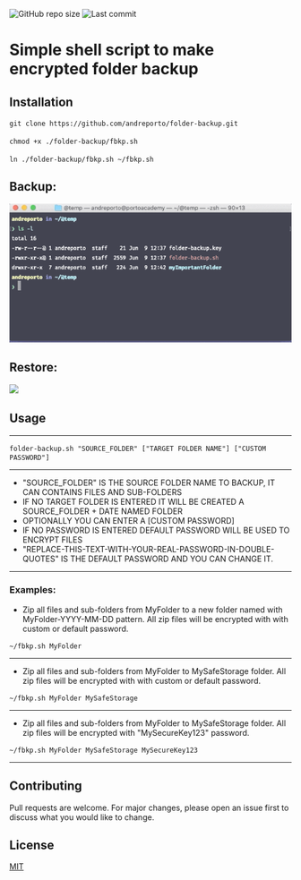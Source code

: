 ![GitHub repo size](https://img.shields.io/github/repo-size/andreporto/folder-backup) ![Last commit](https://img.shields.io/github/last-commit/andreporto/folder-backup)

# Simple shell script to make encrypted folder backup 

## Installation
```shell
git clone https://github.com/andreporto/folder-backup.git

chmod +x ./folder-backup/fbkp.sh

ln ./folder-backup/fbkp.sh ~/fbkp.sh
```


## Backup:
<img src="demo/demo-backup.gif">


## Restore:
<img src="demo/demo-restore.gif">


## Usage

---
```shell
folder-backup.sh "SOURCE_FOLDER" ["TARGET FOLDER NAME"] ["CUSTOM PASSWORD"]
```
---
* "SOURCE_FOLDER" IS THE SOURCE FOLDER NAME TO BACKUP, IT CAN CONTAINS FILES AND SUB-FOLDERS
* IF NO TARGET FOLDER IS ENTERED IT WILL BE CREATED A SOURCE_FOLDER + DATE NAMED FOLDER
* OPTIONALLY YOU CAN ENTER A [CUSTOM PASSWORD]
* IF NO PASSWORD IS ENTERED DEFAULT PASSWORD WILL BE USED TO ENCRYPT FILES
* "REPLACE-THIS-TEXT-WITH-YOUR-REAL-PASSWORD-IN-DOUBLE-QUOTES" IS THE DEFAULT PASSWORD AND YOU CAN CHANGE IT.
---

### Examples:


- Zip all files and sub-folders from MyFolder to a new folder named with MyFolder-YYYY-MM-DD pattern. All zip files will be encrypted with with custom or default password.
```shell
~/fbkp.sh MyFolder
```
---

- Zip all files and sub-folders from MyFolder to MySafeStorage folder. All zip files will be encrypted with with custom or default password.
```shell
~/fbkp.sh MyFolder MySafeStorage
```
---

- Zip all files and sub-folders from MyFolder to MySafeStorage folder. All zip files will be encrypted with "MySecureKey123" password.
```shell
~/fbkp.sh MyFolder MySafeStorage MySecureKey123
```
---

## Contributing
Pull requests are welcome. For major changes, please open an issue first to discuss what you would like to change.

## License
[MIT](https://choosealicense.com/licenses/mit/)
